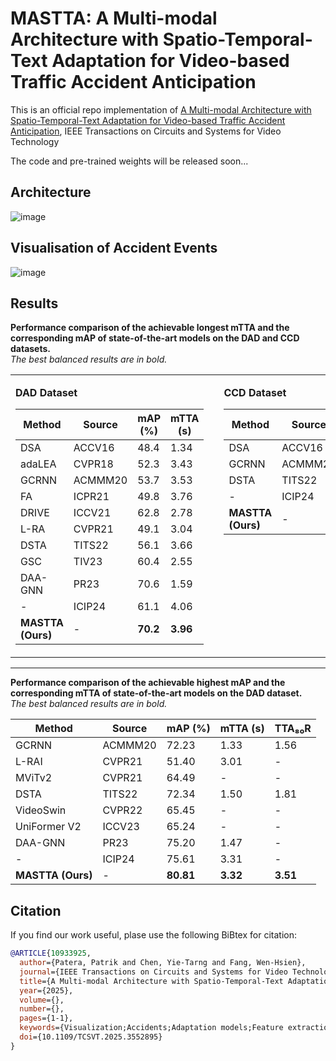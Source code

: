 # MASTTA: A Multi-modal Architecture with Spatio-Temporal-Text Adaptation for Video-based Traffic Accident Anticipation
This is an official repo implementation of [A Multi-modal Architecture with Spatio-Temporal-Text Adaptation for Video-based Traffic Accident Anticipation](https://ieeexplore.ieee.org/abstract/document/10933925), IEEE Transactions on Circuits and Systems for Video Technology

The code and pre-trained weights will be released soon...

## Architecture
![image](https://github.com/user-attachments/assets/3bf7a73b-08c5-4e54-925e-d203767a57d5)


## Visualisation of Accident Events
![image](https://github.com/user-attachments/assets/49df8b29-e2ec-4184-80ba-f23a9933bf25)

## Results 
**Performance comparison of the achievable longest mTTA and the corresponding mAP of state-of-the-art models on the DAD and CCD datasets.**  
*The best balanced results are in bold.*
<table>
<tr>
<td valign="top">

<b>DAD Dataset</b>  

<table>
  <thead>
    <tr>
      <th>Method</th>
      <th>Source</th>
      <th>mAP (%)</th>
      <th>mTTA (s)</th>
    </tr>
  </thead>
  <tbody>
    <tr><td>DSA</td><td>ACCV16</td><td>48.4</td><td>1.34</td></tr>
    <tr><td>adaLEA</td><td>CVPR18</td><td>52.3</td><td>3.43</td></tr>
    <tr><td>GCRNN</td><td>ACMMM20</td><td>53.7</td><td>3.53</td></tr>
    <tr><td>FA</td><td>ICPR21</td><td>49.8</td><td>3.76</td></tr>
    <tr><td>DRIVE</td><td>ICCV21</td><td>62.8</td><td>2.78</td></tr>
    <tr><td>L-RA</td><td>CVPR21</td><td>49.1</td><td>3.04</td></tr>
    <tr><td>DSTA</td><td>TITS22</td><td>56.1</td><td>3.66</td></tr>
    <tr><td>GSC</td><td>TIV23</td><td>60.4</td><td>2.55</td></tr>
    <tr><td>DAA-GNN</td><td>PR23</td><td>70.6</td><td>1.59</td></tr>
    <tr><td>-</td><td>ICIP24</td><td>61.1</td><td>4.06</td></tr>
    <tr><td><b>MASTTA (Ours)</b></td><td>-</td><td><b>70.2</b></td><td><b>3.96</b></td></tr>
  </tbody>
</table>

</td>
<td style="width: 30px;"></td>
<td valign="top">

<b>CCD Dataset</b>  

<table>
  <thead>
    <tr>
      <th>Method</th>
      <th>Source</th>
      <th>mAP (%)</th>
      <th>mTTA (s)</th>
    </tr>
  </thead>
  <tbody>
    <tr><td>DSA</td><td>ACCV16</td><td>99.6</td><td>4.87</td></tr>
    <tr><td>GCRNN</td><td>ACMMM20</td><td>99.5</td><td>4.74</td></tr>
    <tr><td>DSTA</td><td>TITS22</td><td>99.6</td><td>4.52</td></tr>
    <tr><td>-</td><td>ICIP24</td><td>99.3</td><td>4.97</td></tr>
    <tr><td><b>MASTTA (Ours)</b></td><td>-</td><td><b>99.9</b></td><td><b>4.95</b></td></tr>
  </tbody>
</table>

</td>
</tr>
</table>

---

**Performance comparison of the achievable highest mAP and the corresponding mTTA of state-of-the-art models on the DAD dataset.**  
*The best balanced results are in bold.*

| Method         | Source    | mAP (%) | mTTA (s) | TTA₈₀R |
|----------------|-----------|---------|----------|--------|
| GCRNN          | ACMMM20   | 72.23   | 1.33     | 1.56   |
| L-RAI          | CVPR21    | 51.40   | 3.01     | -      |
| MViTv2         | CVPR21    | 64.49   | -        | -      |
| DSTA           | TITS22    | 72.34   | 1.50     | 1.81   |
| VideoSwin      | CVPR22    | 65.45   | -        | -      |
| UniFormer V2   | ICCV23    | 65.24   | -        | -      |
| DAA-GNN        | PR23      | 75.20   | 1.47     | -      |
| -              | ICIP24    | 75.61   | 3.31     | -      |
| **MASTTA (Ours)** | -       | **80.81** | **3.32** | **3.51** |

## Citation
If you find our work useful, plase use the following BiBtex for citation:

```bibtex
@ARTICLE{10933925,
  author={Patera, Patrik and Chen, Yie-Tarng and Fang, Wen-Hsien},
  journal={IEEE Transactions on Circuits and Systems for Video Technology}, 
  title={A Multi-modal Architecture with Spatio-Temporal-Text Adaptation for Video-based Traffic Accident Anticipation}, 
  year={2025},
  volume={},
  number={},
  pages={1-1},
  keywords={Visualization;Accidents;Adaptation models;Feature extraction;Attention mechanisms;Accuracy;Tuning;Data models;Computational modeling;Vehicle dynamics;accident anticipation;multi-modal architecture;parameter-efficient transfer learning;image-to-video adaptation},
  doi={10.1109/TCSVT.2025.3552895}
}



